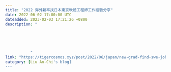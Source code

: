 ```yaml
---
title: "2022 海外新卒找日本東京軟體工程師工作經驗分享"
date: 2022-06-02 17:00:00 UTC
dateadded: 2023-02-03 17:21:26 +0800
description: "
    
      
      
        
        
           "
link: "https://tigercosmos.xyz/post/2022/06/japan/new-grad-find-swe-job-in-japan/"
category: [Liu An-Chi's blog]
---
```

